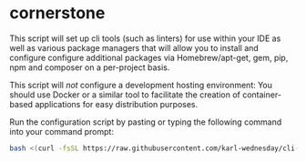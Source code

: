 # cornerstone
This script will set up cli tools (such as linters) for use within your IDE as well as various package managers that will allow you to install and configure configure additional packages via Homebrew/apt-get, gem, pip, npm and composer on a per-project basis.

This script will *not* configure a development hosting environment:  You should use Docker or a similar tool to facilitate the creation of container-based applications for easy distribution purposes.

Run the configuration script by pasting or typing the following command into your command prompt:

```bash
bash <(curl -fsSL https://raw.githubusercontent.com/karl-wednesday/cli-tools/master/configure.sh)
```
